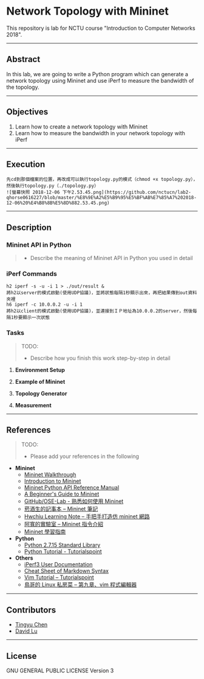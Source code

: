 # Network Topology with Mininet

This repository is lab for NCTU course "Introduction to Computer Networks 2018".

---
## Abstract

In this lab, we are going to write a Python program which can generate a network topology using Mininet and use iPerf to measure the bandwidth of the topology.

---
## Objectives

1. Learn how to create a network topology with Mininet
2. Learn how to measure the bandwidth in your network topology with iPerf

---
## Execution

    先cd到那個檔案的位置，再改成可以執行topology.py的模式（chmod +x topology.py），然後執行topology.py（./topology.py）
    ![螢幕快照 2018-12-06 下午2.53.45.png](https://github.com/nctucn/lab2-qhorse0616227/blob/master/%E8%9E%A2%E5%B9%95%E5%BF%AB%E7%85%A7%202018-12-06%20%E4%B8%8B%E5%8D%882.53.45.png)
        
---
## Description

### Mininet API in Python

> * Describe the meaning of Mininet API in Python you used in detail
        

### iPerf Commands

    h2 iperf -s -u -i 1 > ./out/result &   
    將h2以server的模式啟動(使用UDP協議)，並將狀態每隔1秒顯示出來，再把結果傳到out資料夾裡  
    h6 iperf -c 10.0.0.2 -u -i 1  
    將h2以client的模式啟動(使用UDP協議)，並連接到ＩＰ地址為10.0.0.2的server，然後每隔1秒要顯示一次狀態
    

### Tasks

> TODO:
> * Describe how you finish this work step-by-step in detail

1. **Environment Setup**


2. **Example of Mininet**


3. **Topology Generator**


4. **Measurement**

---
## References

> TODO: 
> * Please add your references in the following

* **Mininet**
    * [Mininet Walkthrough](http://mininet.org/walkthrough/)
    * [Introduction to Mininet](https://github.com/mininet/mininet/wiki/Introduction-to-Mininet)
    * [Mininet Python API Reference Manual](http://mininet.org/api/annotated.html)
    * [A Beginner's Guide to Mininet](https://opensourceforu.com/2017/04/beginners-guide-mininet/)
    * [GitHub/OSE-Lab - 熟悉如何使用 Mininet](https://github.com/OSE-Lab/Learning-SDN/blob/master/Mininet/README.md)
    * [菸酒生的記事本 – Mininet 筆記](https://blog.laszlo.tw/?p=81)
    * [Hwchiu Learning Note – 手把手打造仿 mininet 網路](https://hwchiu.com/setup-mininet-like-environment.html)
    * [阿寬的實驗室 – Mininet 指令介紹](https://ting-kuan.blog/2017/11/09/%E3%80%90mininet%E6%8C%87%E4%BB%A4%E4%BB%8B%E7%B4%B9%E3%80%91/)
    * [Mininet 學習指南](https://www.sdnlab.com/11495.html)
* **Python**
    * [Python 2.7.15 Standard Library](https://docs.python.org/2/library/index.html)
    * [Python Tutorial - Tutorialspoint](https://www.tutorialspoint.com/python/)
* **Others**
    * [iPerf3 User Documentation](https://iperf.fr/iperf-doc.php#3doc)
    * [Cheat Sheet of Markdown Syntax](https://www.markdownguide.org/cheat-sheet)
    * [Vim Tutorial – Tutorialspoint](https://www.tutorialspoint.com/vim/index.htm)
    * [鳥哥的 Linux 私房菜 – 第九章、vim 程式編輯器](http://linux.vbird.org/linux_basic/0310vi.php)

---
## Contributors

* [Tingyu Chen](https://github.com/qhorse0616227)
* [David Lu](https://github.com/yungshenglu)

---
## License

GNU GENERAL PUBLIC LICENSE Version 3
